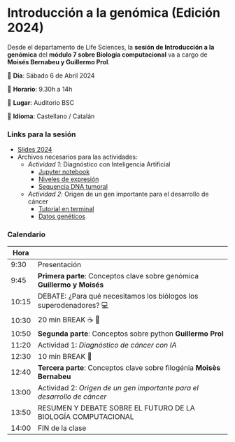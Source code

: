 # Introducción a la genómica (Edición 2024)

Desde el departamento de Life Sciences, la **sesión de Introducción a la genómica** del **módulo 7 sobre Biología computacional** va a cargo de **Moisés Bernabeu y Guillermo Prol**.

:pushpin: **Día**: Sábado 6 de Abril 2024

:pushpin: **Horario**: 9.30h a 14h 

:pushpin: **Lugar**: Auditorio BSC

:pushpin: **Idioma**: Castellano / Catalán


### Links para la sesión

 - [Slides 2024](https://docs.google.com/presentation/d/1dg3wEWRiQvlSZmP7US1fJ2USq7eSCWA8Fwy5gJrAoSA/edit?usp=sharing)
 - Archivos necesarios para las actividades:
    - *Actividad 1*: Diagnóstico con Inteligencia Artificial
      - [Jupyter notebook](Actividad1_Diagnostico.ipynb)
      - [Niveles de expresión](data/breast_cancer_data.csv)
      - [Sequencia DNA tumoral](data/breast_cancer_classification.csv)
    - *Actividad 2*: Origen de un gen importante para el desarrollo de cáncer
      - [Tutorial en terminal](README_filogenia.md)
      - [Datos genéticos](data/brca.fa)
      
### Calendario

| Hora  |                                                                            |
|-------|----------------------------------------------------------------------------|
| 9:30  | Presentación                                                               |
| 9:45  | **Primera parte**: Conceptos clave sobre genómica **Guillermo y Moisés**   |
| 10:15 | DEBATE: ¿Para qué necesitamos los biólogos los superodenadores? :computer: |
| 10:30 | 20 min BREAK :coffee: :croissant:                                          |
| 10:50 | **Segunda parte**: Conceptos sobre python **Guillermo Prol**               |
| 11:20 | Actividad 1: *Diagnóstico de cáncer con IA*                                |
| 12:30 | 10 min BREAK :toilet:                                                      |
| 12:40 | **Tercera parte**: Conceptos clave sobre filogénia **Moisès Bernabeu**     |
| 13:00 | Actividad 2: *Origen de un gen importante para el desarrollo de cáncer*    |
| 13:50 | RESUMEN Y DEBATE SOBRE EL FUTURO DE LA BIOLOGÍA COMPUTACIONAL              |
| 14:00 | FIN de la clase                                                            |


